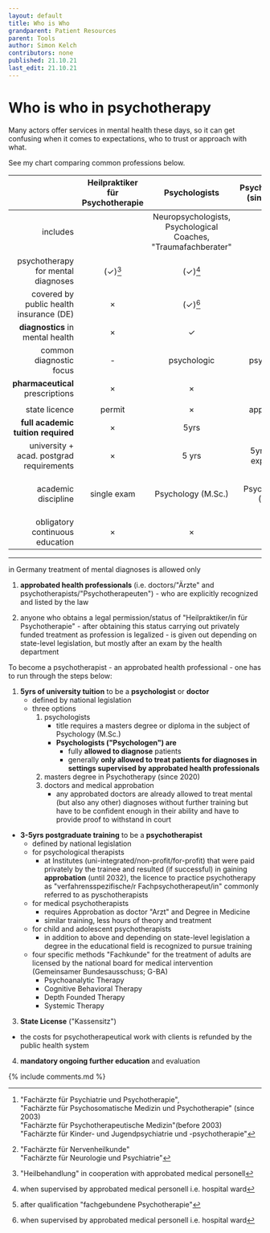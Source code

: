 ```yaml
---
layout: default
title: Who is Who
grandparent: Patient Resources
parent: Tools
author: Simon Kelch
contributors: none
published: 21.10.21
last_edit: 21.10.21
---
```


# Who is who in psychotherapy
Many actors offer services in mental health these days, so it can get confusing when it comes to expectations, who to trust or approach with what.

See my chart comparing common professions below.

|                                             | Heilpraktiker für Psychotherapie |   Psychologists    | Psychotherapist (since 2020) |       Psychological Psychotherapist       |       Medical ("Ärztlicher") Psychotherapist       |                   other medical practitioners                    |
| -------------------------------------------:|:--------------------------------:|:------------------:|:----------------------------:|:---------------------------------------------:|:--------------------------------------------------:|:----------------------------------------------------------------:|
|                                    includes |                                  | Neuropsychologists,<br>Psychological Coaches, <br>"Traumafachberater" |                              |                                               | certain "Fachärzte"[^1] i.e. **psychiatrists** | general practitioners,<br>"Nervenärzte",<br>**neurologists**[^4] |
|          psychotherapy for mental diagnoses |             (✓)[^5]              |      (✓)[^2]       |            **✓**             |                     **✓**                     |                       **✓**                        |                             (✓)[^3]                              |
|     covered by public health insurance (DE) |                ×                 |      (✓)[^2]       |              ✓               |                       ✓                       |                         ✓                          |                                ✓                                 |
|            **diagnostics** in mental health |                ×                 |         ✓          |              ✓               |                       ✓                       |                         ✓                          |                                ✓                                 |
|                     common diagnostic focus |                -                 |    psychologic     |         psychologic          |                  psychologic                  |               somatic or psychologic               |                             somatic                              |
|            **pharmaceutical** prescriptions |                ×                 |         ×          |              ×               |                       ×                       |                         ✓                          |                                ✓                                 |
|                                             |                                  |                    |                              |                                               |                                                    |                                                                  |
|                               state licence |              permit              |         ×          |         approbation          |                  approbation                  |                    approbation                     |                           approbation                            |
|          **full academic tuition required** |                ×                 |        5yrs        |             5yrs             |                    8-10yrs                    |                       11yrs                        |                              11yrs                               |
| university +<br>acad. postgrad requirements |                ×                 |       5 yrs        |  5yrs +  5yrs<br>experience  |    5yrs + 3-5yrs<br>experience and tuition    |       5 yrs + 5yrs<br>experience and tuition       |                6yrs + 5yrs experience and tuition                |
|                         academic discipline |           single exam            | Psychology (M.Sc.) |    Psychotherapy (M.Sc.)     | Psychology & Psychotherapy (M.Sc. or Diploma) |                      Medicine                      |                             Medicine                             |
|             obligatory continuous education |                ×                 |         ×          |              ✓               |                       ✓                       |                         ✓                          |                                ✓                                 |

[^1]: "Fachärzte für Psychiatrie und Psychotherapie", <br>"Fachärzte für Psychosomatische Medizin und Psychotherapie" (since 2003)<br>"Fachärzte für Psychotherapeutische Medizin"(before 2003)<br>"Fachärzte für Kinder- und Jugendpsychiatrie und -psychotherapie"
[^4]: "Fachärzte für Nervenheilkunde" <br> "Fachärzte für Neurologie und Psychiatrie"
[^2]: when supervised by approbated medical personell i.e. hospital ward
[^3]: after qualification "fachgebundene Psychotherapie"
[^5]: "Heilbehandlung" in cooperation with approbated medical personell
[^6]: "Berufsordnung"

---


in Germany treatment of mental diagnoses is allowed only

1. **approbated health professionals** (i.e. doctors/"Ärzte" and psychotherapists/"Psychotherapeuten")
		- who are explicitly recognized and listed by the law

2. anyone who obtains a legal permission/status of "Heilpraktiker/in für Psychotherapie"
		- after obtaining this status carrying out privately funded treatment as profession is legalized
		- is given out depending on state-level legislation, but mostly after an exam by the health department 

To become a psychotherapist - an approbated health professional  - one has to run through the steps below:

1.  **5yrs of university tuition** to be a **psychologist** or **doctor**
	- defined by national legislation
	- three options
		1. psychologists
			- title requires a masters degree or diploma in the subject of Psychology (M.Sc.)
			- **Psychologists ("Psychologen") are**
				- fully **allowed to diagnose** patients
				- generally **only allowed to treat patients for diagnoses in settings supervised by approbated health professionals**
		2. masters degree in Psychotherapy (since 2020)
		3. doctors and medical approbation
			- any approbated doctors are already allowed to treat mental (but also any other) diagnoses without further training but have to be confident enough in their ability and have to provide proof to withstand in court
-  **3-5yrs postgraduate training** to be a **psychotherapist** 
	- defined by national legislation
	- for psychological therapists
		- at Institutes (uni-integrated/non-profit/for-profit) that were paid privately by the trainee and resulted (if successful) in gaining **approbation** (until 2032), the licence to practice psychotherapy as "verfahrensspezifische/r Fachpsychotherapeut/in" commonly referred to as pyschotherapists
	- for medical psychotherapists
		- requires Approbation as doctor "Arzt" and Degree in Medicine
		- similar training, less hours of theory and treatment
	- for child and adolescent psychotherapists
		- in addition to above and depending on state-level legislation a degree in the educational field is recognized to pursue training
	- four specific methods "Fachkunde" for the treatment of adults are licensed by the national board for medical intervention (Gemeinsamer Bundesausschuss; G-BA)
		- Psychoanalytic Therapy
		- Cognitive Behavioral Therapy
		- Depth Founded Therapy
		- Systemic Therapy
3. **State License** ("Kassensitz")
-  the costs for psychotherapeutical work with clients is refunded by the public health system
4. **mandatory ongoing further education** and evaluation

{% include comments.md %}